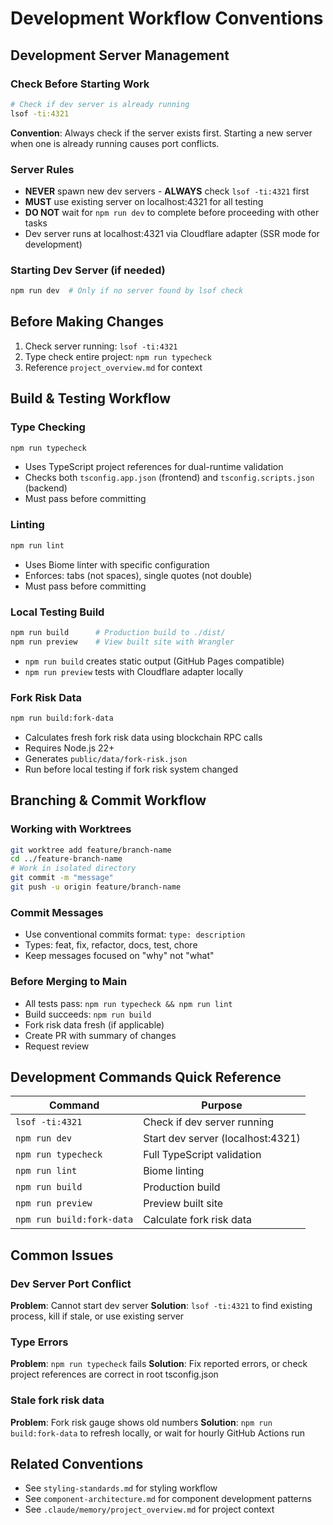 # Development Workflow Conventions

## Development Server Management

### Check Before Starting Work
```bash
# Check if dev server is already running
lsof -ti:4321
```

**Convention**: Always check if the server exists first. Starting a new server when one is already running causes port conflicts.

### Server Rules
- **NEVER** spawn new dev servers - **ALWAYS** check `lsof -ti:4321` first
- **MUST** use existing server on localhost:4321 for all testing
- **DO NOT** wait for `npm run dev` to complete before proceeding with other tasks
- Dev server runs at localhost:4321 via Cloudflare adapter (SSR mode for development)

### Starting Dev Server (if needed)
```bash
npm run dev  # Only if no server found by lsof check
```

## Before Making Changes
1. Check server running: `lsof -ti:4321`
2. Type check entire project: `npm run typecheck`
3. Reference `project_overview.md` for context

## Build & Testing Workflow

### Type Checking
```bash
npm run typecheck
```
- Uses TypeScript project references for dual-runtime validation
- Checks both `tsconfig.app.json` (frontend) and `tsconfig.scripts.json` (backend)
- Must pass before committing

### Linting
```bash
npm run lint
```
- Uses Biome linter with specific configuration
- Enforces: tabs (not spaces), single quotes (not double)
- Must pass before committing

### Local Testing Build
```bash
npm run build      # Production build to ./dist/
npm run preview    # View built site with Wrangler
```
- `npm run build` creates static output (GitHub Pages compatible)
- `npm run preview` tests with Cloudflare adapter locally

### Fork Risk Data
```bash
npm run build:fork-data
```
- Calculates fresh fork risk data using blockchain RPC calls
- Requires Node.js 22+
- Generates `public/data/fork-risk.json`
- Run before local testing if fork risk system changed

## Branching & Commit Workflow

### Working with Worktrees
```bash
git worktree add feature/branch-name
cd ../feature-branch-name
# Work in isolated directory
git commit -m "message"
git push -u origin feature/branch-name
```

### Commit Messages
- Use conventional commits format: `type: description`
- Types: feat, fix, refactor, docs, test, chore
- Keep messages focused on "why" not "what"

### Before Merging to Main
- All tests pass: `npm run typecheck && npm run lint`
- Build succeeds: `npm run build`
- Fork risk data fresh (if applicable)
- Create PR with summary of changes
- Request review

## Development Commands Quick Reference

| Command | Purpose |
|---------|---------|
| `lsof -ti:4321` | Check if dev server running |
| `npm run dev` | Start dev server (localhost:4321) |
| `npm run typecheck` | Full TypeScript validation |
| `npm run lint` | Biome linting |
| `npm run build` | Production build |
| `npm run preview` | Preview built site |
| `npm run build:fork-data` | Calculate fork risk data |

## Common Issues

### Dev Server Port Conflict
**Problem**: Cannot start dev server
**Solution**: `lsof -ti:4321` to find existing process, kill if stale, or use existing server

### Type Errors
**Problem**: `npm run typecheck` fails
**Solution**: Fix reported errors, or check project references are correct in root tsconfig.json

### Stale fork risk data
**Problem**: Fork risk gauge shows old numbers
**Solution**: `npm run build:fork-data` to refresh locally, or wait for hourly GitHub Actions run

## Related Conventions
- See `styling-standards.md` for styling workflow
- See `component-architecture.md` for component development patterns
- See `.claude/memory/project_overview.md` for project context
